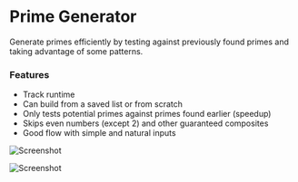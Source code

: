 # Prime Generator
Generate primes efficiently by testing against previously found primes and taking advantage of some patterns.

### Features
* Track runtime
* Can build from a saved list or from scratch
* Only tests potential primes against primes found earlier (speedup)
* Skips even numbers (except 2) and other guaranteed composites
* Good flow with simple and natural inputs

![Screenshot](https://i.imgur.com/FKrddP6.png)


![Screenshot](https://i.imgur.com/jxndBzP.png)
